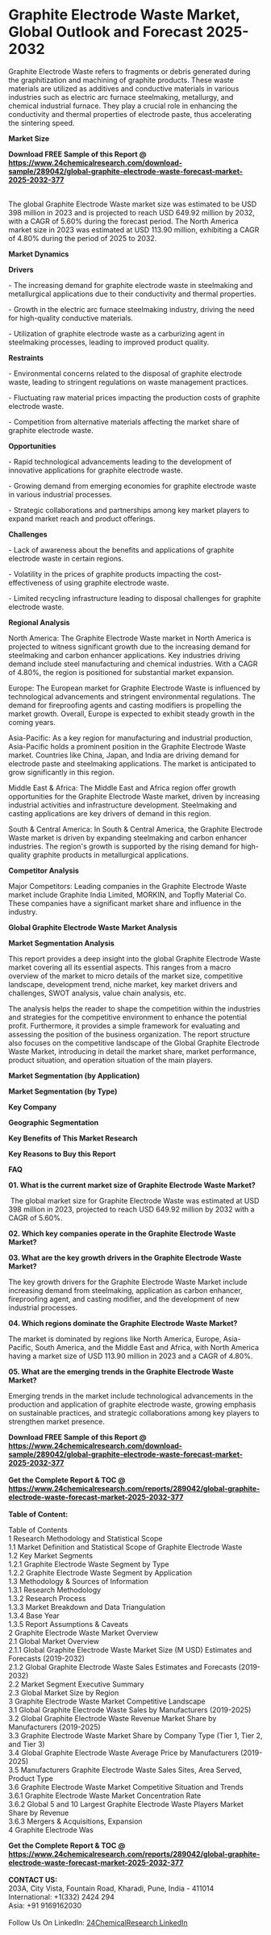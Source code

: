 <h1>Graphite Electrode Waste Market, Global Outlook and Forecast 2025-2032</h1><p>Graphite Electrode Waste refers to fragments or debris generated during the graphitization and machining of graphite products. These waste materials are utilized as additives and conductive materials in various industries such as electric arc furnace steelmaking, metallurgy, and chemical industrial furnace. They play a crucial role in enhancing the conductivity and thermal properties of electrode paste, thus accelerating the sintering speed.</p><p>
<strong>Market Size</strong></p><p>
</p><div><b>Download FREE Sample of this Report @ 
            <a href="https://www.24chemicalresearch.com/download-sample/289042/global-graphite-electrode-waste-forecast-market-2025-2032-377">
            https://www.24chemicalresearch.com/download-sample/289042/global-graphite-electrode-waste-forecast-market-2025-2032-377</a></b></div><br><p>The global Graphite Electrode Waste market size was estimated to be USD 398 million in 2023 and is projected to reach USD 649.92 million by 2032, with a CAGR of 5.60% during the forecast period. The North America market size in 2023 was estimated at USD 113.90 million, exhibiting a CAGR of 4.80% during the period of 2025 to 2032.</p><p>
<strong>Market Dynamics</strong></p><p>
<strong>Drivers</strong></p><p>
</p><p>- The increasing demand for graphite electrode waste in steelmaking and metallurgical applications due to their conductivity and thermal properties.</p><p>
</p><p>- Growth in the electric arc furnace steelmaking industry, driving the need for high-quality conductive materials.</p><p>
</p><p>- Utilization of graphite electrode waste as a carburizing agent in steelmaking processes, leading to improved product quality.</p><p>
<strong>Restraints</strong></p><p>
</p><p>- Environmental concerns related to the disposal of graphite electrode waste, leading to stringent regulations on waste management practices.</p><p>
</p><p>- Fluctuating raw material prices impacting the production costs of graphite electrode waste.</p><p>
</p><p>- Competition from alternative materials affecting the market share of graphite electrode waste.</p><p>
<strong>Opportunities</strong></p><p>
</p><p>- Rapid technological advancements leading to the development of innovative applications for graphite electrode waste.</p><p>
</p><p>- Growing demand from emerging economies for graphite electrode waste in various industrial processes.</p><p>
</p><p>- Strategic collaborations and partnerships among key market players to expand market reach and product offerings.</p><p>
<strong>Challenges</strong></p><p>
</p><p>- Lack of awareness about the benefits and applications of graphite electrode waste in certain regions.</p><p>
</p><p>- Volatility in the prices of graphite products impacting the cost-effectiveness of using graphite electrode waste.</p><p>
</p><p>- Limited recycling infrastructure leading to disposal challenges for graphite electrode waste.</p><p>
<strong>Regional Analysis</strong></p><p>
</p><p>North America: The Graphite Electrode Waste market in North America is projected to witness significant growth due to the increasing demand for steelmaking and carbon enhancer applications. Key industries driving demand include steel manufacturing and chemical industries. With a CAGR of 4.80%, the region is positioned for substantial market expansion.</p><p>
</p><p>Europe: The European market for Graphite Electrode Waste is influenced by technological advancements and stringent environmental regulations. The demand for fireproofing agents and casting modifiers is propelling the market growth. Overall, Europe is expected to exhibit steady growth in the coming years.</p><p>
</p><p>Asia-Pacific: As a key region for manufacturing and industrial production, Asia-Pacific holds a prominent position in the Graphite Electrode Waste market. Countries like China, Japan, and India are driving demand for electrode paste and steelmaking applications. The market is anticipated to grow significantly in this region.</p><p>
</p><p>Middle East &amp; Africa: The Middle East and Africa region offer growth opportunities for the Graphite Electrode Waste market, driven by increasing industrial activities and infrastructure development. Steelmaking and casting applications are key drivers of demand in this region.</p><p>
</p><p>South &amp; Central America: In South &amp; Central America, the Graphite Electrode Waste market is driven by expanding steelmaking and carbon enhancer industries. The region's growth is supported by the rising demand for high-quality graphite products in metallurgical applications.</p><p>
<strong>Competitor Analysis</strong></p><p>
</p><p>Major Competitors: Leading companies in the Graphite Electrode Waste market include Graphite India Limited, MORKIN, and Topfly Material Co. These companies have a significant market share and influence in the industry.</p><p>
<strong>Global Graphite Electrode Waste Market Analysis</strong></p><p>
<strong>Market Segmentation Analysis</strong></p><p>
</p><p>This report provides a deep insight into the global Graphite Electrode Waste market covering all its essential aspects. This ranges from a macro overview of the market to micro details of the market size, competitive landscape, development trend, niche market, key market drivers and challenges, SWOT analysis, value chain analysis, etc.</p><p>
</p><p>The analysis helps the reader to shape the competition within the industries and strategies for the competitive environment to enhance the potential profit. Furthermore, it provides a simple framework for evaluating and assessing the position of the business organization. The report structure also focuses on the competitive landscape of the Global Graphite Electrode Waste Market, introducing in detail the market share, market performance, product situation, and operation situation of the main players.</p><p>
<strong>Market Segmentation (by Application)</strong></p><p>
</p><p>
<strong>Market Segmentation (by Type)</strong></p><p>
</p><p>
<strong>Key Company</strong></p><p>
</p><p>
<strong>Geographic Segmentation</strong></p><p>
</p><p>
<strong>Key Benefits of This Market Research</strong></p><p>
</p><p>
<strong>Key Reasons to Buy this Report</strong></p><p>
</p><p>
<strong>FAQ </strong></p><p>
</p><p><strong>01. What is the current market size of Graphite Electrode Waste Market?</strong></p><p>
</p><p> The global market size for Graphite Electrode Waste was estimated at USD 398 million in 2023, projected to reach USD 649.92 million by 2032 with a CAGR of 5.60%.</p><p>
</p><p><strong>02. Which key companies operate in the Graphite Electrode Waste Market?</strong></p><p>
</p><p>
</p><p><strong>03. What are the key growth drivers in the Graphite Electrode Waste Market?</strong></p><p>
</p><p>The key growth drivers for the Graphite Electrode Waste Market include increasing demand from steelmaking, application as carbon enhancer, fireproofing agent, and casting modifier, and the development of new industrial processes.</p><p>
</p><p><strong>04. Which regions dominate the Graphite Electrode Waste Market?</strong></p><p>
</p><p>The market is dominated by regions like North America, Europe, Asia-Pacific, South America, and the Middle East and Africa, with North America having a market size of USD 113.90 million in 2023 and a CAGR of 4.80%.</p><p>
</p><p><strong>05. What are the emerging trends in the Graphite Electrode Waste Market?</strong></p><p>
</p><p>Emerging trends in the market include technological advancements in the production and application of graphite electrode waste, growing emphasis on sustainable practices, and strategic collaborations among key players to strengthen market presence.</p><div><b>Download FREE Sample of this Report @ 
            <a href="https://www.24chemicalresearch.com/download-sample/289042/global-graphite-electrode-waste-forecast-market-2025-2032-377">
            https://www.24chemicalresearch.com/download-sample/289042/global-graphite-electrode-waste-forecast-market-2025-2032-377</a></b></div><br><div><b>Get the Complete Report & TOC @ 
            <a href="https://www.24chemicalresearch.com/reports/289042/global-graphite-electrode-waste-forecast-market-2025-2032-377">
            https://www.24chemicalresearch.com/reports/289042/global-graphite-electrode-waste-forecast-market-2025-2032-377</a></b></div><br>
            <b>Table of Content:</b><p>Table of Contents<br />
1 Research Methodology and Statistical Scope<br />
1.1 Market Definition and Statistical Scope of Graphite Electrode Waste<br />
1.2 Key Market Segments<br />
1.2.1 Graphite Electrode Waste Segment by Type<br />
1.2.2 Graphite Electrode Waste Segment by Application<br />
1.3 Methodology & Sources of Information<br />
1.3.1 Research Methodology<br />
1.3.2 Research Process<br />
1.3.3 Market Breakdown and Data Triangulation<br />
1.3.4 Base Year<br />
1.3.5 Report Assumptions & Caveats<br />
2 Graphite Electrode Waste Market Overview<br />
2.1 Global Market Overview<br />
2.1.1 Global Graphite Electrode Waste Market Size (M USD) Estimates and Forecasts (2019-2032)<br />
2.1.2 Global Graphite Electrode Waste Sales Estimates and Forecasts (2019-2032)<br />
2.2 Market Segment Executive Summary<br />
2.3 Global Market Size by Region<br />
3 Graphite Electrode Waste Market Competitive Landscape<br />
3.1 Global Graphite Electrode Waste Sales by Manufacturers (2019-2025)<br />
3.2 Global Graphite Electrode Waste Revenue Market Share by Manufacturers (2019-2025)<br />
3.3 Graphite Electrode Waste Market Share by Company Type (Tier 1, Tier 2, and Tier 3)<br />
3.4 Global Graphite Electrode Waste Average Price by Manufacturers (2019-2025)<br />
3.5 Manufacturers Graphite Electrode Waste Sales Sites, Area Served, Product Type<br />
3.6 Graphite Electrode Waste Market Competitive Situation and Trends<br />
3.6.1 Graphite Electrode Waste Market Concentration Rate<br />
3.6.2 Global 5 and 10 Largest Graphite Electrode Waste Players Market Share by Revenue<br />
3.6.3 Mergers & Acquisitions, Expansion<br />
4 Graphite Electrode Was</p><div><b>Get the Complete Report & TOC @ 
            <a href="https://www.24chemicalresearch.com/reports/289042/global-graphite-electrode-waste-forecast-market-2025-2032-377">
            https://www.24chemicalresearch.com/reports/289042/global-graphite-electrode-waste-forecast-market-2025-2032-377</a></b></div><br><b>CONTACT US:</b><br>
            203A, City Vista, Fountain Road, Kharadi, Pune, India - 411014<br>
            International: +1(332) 2424 294<br>
            Asia: +91 9169162030 <br><br>
            Follow Us On LinkedIn: <a href="https://www.linkedin.com/company/24chemicalresearch/">24ChemicalResearch LinkedIn</a>
